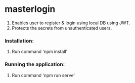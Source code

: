 # masterlogin

1. Enables user to register & login using local DB using JWT.
1. Protects the secrets from unauthenticated users.

### Installation:

1. Run command 'npm install'

### Running the application:

1. Run command 'npm run serve'
